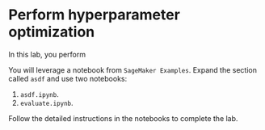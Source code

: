 # Perform hyperparameter optimization

In this lab, you perform

You will leverage a notebook from `SageMaker Examples`. Expand the section called `asdf` and use two notebooks:

1. `asdf.ipynb`.
2. `evaluate.ipynb`.

Follow the detailed instructions in the notebooks to complete the lab.
